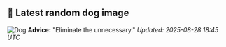## 🐶 Latest random dog image
![Dog](https://images.dog.ceo/breeds/deerhound-scottish/n02092002_5557.jpg)
**Advice:** "Eliminate the unnecessary."
*Updated: 2025-08-28 18:45 UTC*
